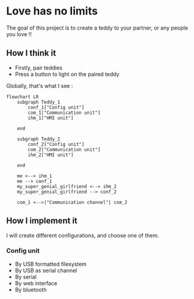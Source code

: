 # Love has no limits

The goal of this project is to create a teddy to your partner, or any people you love !!

## How I think it
- Firstly, pair teddies
- Press a button to light on the paired teddy

Globally, that's what I see :
```mermaid
flowchart LR
    subgraph Teddy_1
        conf_1["Config unit"]
        com_1["Communication unit"]
        ihm_1["HMI unit"]

    end

    subgraph Teddy_2
        conf_2["Config unit"]
        com_2["Communication unit"]
        ihm_2["HMI unit"]

    end

    me <--> ihm_1
    me --> conf_1
    my_super_genial_girlfriend <--> ihm_2
    my_super_genial_girlfriend --> conf_2

    com_1 <-->|"Communication channel"| com_2
```

## How I implement it
I will create different configurations, and choose one of them.

### Config unit
- By USB formatted filesystem 
- By USB as serial channel
- By serial
- By web interface
- By bluetooth
